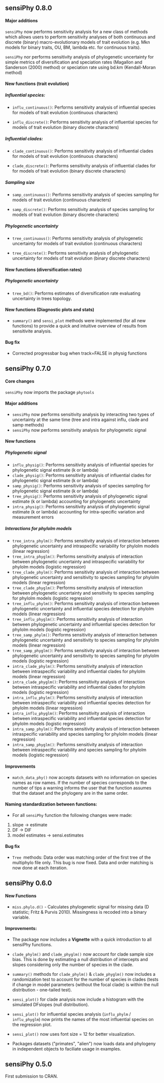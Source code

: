 ## sensiPhy 0.8.0

#### Major additions
`sensiPhy` now performs sensitivity analysis for a new class of methods which allows users to perform sensitivity analyses of both continuous and discrete (binary) macro-evolutionary models of trait evolution (e.g. Mkn models for binary traits, OU, BM, lambda etc. for continuous traits).

`sensiPhy` nor performs sensitivity analysis of phylogenetic uncertainty for simple metrics of diversification and speciation rates (Magallon and Sanderson (2000) method) or speciation rate using bd.km (Kendall-Moran method)

#### New functions (trait evolution)
##### Influential species:
* `influ_continuous()`: Performs sensitivity analysis of influential species for 
 models of trait evolution (continuous characters)
 
* `influ_discrete()`: Performs sensitivity analysis of influential species for 
models of trait evolution (binary discrete characters)

##### Influential clades:
*  `clade_continuous()`: Performs sensitivity analysis of influential clades for models of trait evolution (continuous characters)

*  `clade_discrete()`: Performs sensitivity analysis of influential clades for  for 
models of trait evolution (binary discrete characters)

##### Sampling size
*  `samp_continuous()`: Performs sensitivity analysis of species sampling for models of trait evolution (continuous characters)

*  `samp_discrete()`: Performs sensitivity analysis of species sampling for 
models of trait evolution (binary discrete characters)

##### Phylogenetic uncertainty
*  `tree_continuous()`: Performs sensitivity analysis of phylogenetic uncertainty for models of trait evolution (continuous characters)

*  `tree_discrete()`: Performs sensitivity analysis of phylogenetic uncertainty for 
models of trait evolution (binary discrete characters)

#### New functions (diversification rates)
##### Phylogenetic uncertainty
*  `tree_bd()`: Performs estimates of diversification rate evaluating uncertainty in trees topology.

#### New functions (Diagnostic plots and stats)
* `summary()` and `sensi_plot` methods were implemented (for all new functions) to provide a quick and intuitive  overview of results from sensitivite analysis. 

#### Bug fix
* Corrected progressbar bug when track=FALSE in physig functions

## sensiPhy 0.7.0
#### Core changes
`sensiPhy` now imports the package `phytools` 

#### Major additions
* `sensiPhy` now performs sensitivity analysis by interacting two types of uncertainty at the same time (tree and intra against influ, clade and samp methods)
* `sensiPhy` now performs sensitivity analysis for phylogenetic signal

#### New functions
##### Phylogenetic signal
*  `influ_physig()`: Performs sensitivity analysis of influential species for phylogenetic signal estimate (k or lambda)
*  `clade_physig()`: Performs sensitivity analysis of influential clades for phylogenetic signal estimate (k or lambda)
*  `samp_physig()`: Performs sensitivity analysis of species sampling for phylogenetic signal estimate (k or lambda)
*  `tree_physig()`: Performs sensitivity analysis of phylogenetic signal estimate (k or lambda) accounting for phylogenetic uncertainty
*  `intra_physig()`: Performs sensitivity analysis of phylogenetic signal estimate (k or lambda) accounting for intra-specific variation and measurement errors
##### Interactions for phylolm models
*  `tree_intra_phylm()`: Performs sensitivity analysis of interaction between phylogenetic uncertainty and  intraspecific variability for phylolm models (linear regression)
*  `tree_intra_phyglm()`: Performs sensitivity analysis of interaction between phylogenetic uncertainty  and  intraspecific variability for phylolm models (logistic regression)
*  `tree_clade_phylm()`: Performs sensitivity analysis of interaction between phylogenetic uncertainty and sensitivity to species sampling for phylolm models (linear regression)
*  `tree_clade_phyglm()`: Performs sensitivity analysis of interaction between phylogenetic uncertainty  and sensitivity to species sampling for phylolm models (logistic regression)
*  `tree_influ_phylm()`: Performs sensitivity analysis of interaction between phylogenetic uncertainty and influential species detection for phylolm models (linear regression)
*  `tree_influ_phyglm()`: Performs sensitivity analysis of interaction between phylogenetic uncertainty and influential species detection for phylolm models (logistic regression)
*  `tree_samp_phylm()`: Performs sensitivity analysis of interaction between phylogenetic uncertainty and sensitivity to species sampling for phylolm models (linear regression)
*  `tree_samp_phyglm()`: Performs sensitivity analysis of interaction between phylogenetic uncertainty  and sensitivity to species sampling for phylolm models (logistic regression)
*  `intra_clade_phylm()`: Performs sensitivity analysis of interaction between intraspecific variability and influential clades for phylolm models (linear regression)
*  `intra_clade_phyglm()`: Performs sensitivity analysis of interaction between intraspecific variability and influential clades for phylolm models (logistic regression)
*  `intra_influ_phylm()`: Performs sensitivity analysis of interaction between intraspecific variability and influential species detection for phylolm models (linear regression)
*  `intra_influ_phyglm()`: Performs sensitivity analysis of interaction between intraspecific variability and influential species detection for phylolm models (logistic regression)
*  `intra_samp_phylm()`: Performs sensitivity analysis of interaction between intraspecific variability and species sampling for phylolm models (linear regression)
*  `intra_samp_phyglm()`: Performs sensitivity analysis of interaction between intraspecific variability and species sampling for phylolm models (logistic regression)

#### Improvements
* `match_data_phy()` now accepts datasets with no information on species names as row names. If the number of species corresponds to the number of tips a warning informs the user that the function assumes that the dataset and the phylogeny are in the same order.

#### Naming standardization between functions:
* For all `sensiPhy` function the following changes were made:
1. slope -> estimate
2. DF -> DIF
3. model estimates -> sensi.estimates

#### Bug fix
* `Tree `methods: Data order was matching order of the first tree of the multiphylo file only. This bug is now fixed. Data and order matching is now done at each iteration.


## sensiPhy 0.6.0

#### New Functions

* `miss.phylo.d()` - Calculates phylogenetic signal for missing data (D statistic; Fritz & Purvis 2010).
Missingness is recoded into a binary variable. 

#### Improvements:

* The package now includes a __Vignette__ with a quick introduction to all sensiPhy functions.

* `clade_phylm()` and `clade_phyglm()` now account for clade sample size bias.
This is done by estimating a null distribution of intercepts and slopes considering only
the number of species in the clade.

* `summary()` methods for `clade_phylm()` & `clade_phyglm()` now includes a randomization test
to account for the number of species in clades (tests if change in model parameters (without the focal clade) is within the null distribution - one-tailed test).

* `sensi_plot()` for clade analysis now include a histogram with the simulated DFslopes (null distribution).

* `sensi_plot()` for influential species analysis (`influ_phylm` / `influ_phyglm`) now prints the names
of the most influential species on the regression plot.

* `sensi_plot()` now uses font size = 12 for better visualization.

* Packages datasets ("primates", "alien") now loads data and phylogeny in independent objects to
faciliate usage in examples. 

## sensiPhy 0.5.0

First submission to CRAN.
